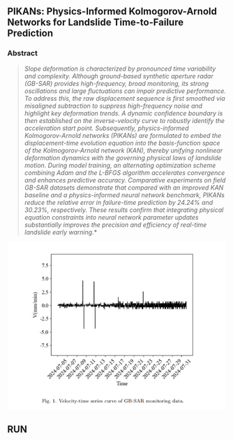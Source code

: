 ## PIKANs: Physics-Informed Kolmogorov-Arnold Networks for Landslide Time-to-Failure Prediction

### Abstract

> *Slope deformation is characterized by pronounced time variability and complexity. Although ground-based synthetic aperture radar (GB-SAR) provides high-frequency, broad monitoring, its strong oscillations and large fluctuations can impair predictive performance. To address this, the raw displacement sequence is first smoothed via misaligned subtraction to suppress high-frequency noise and highlight key deformation trends. A dynamic confidence boundary is then established on the inverse-velocity curve to robustly identify the acceleration start point. Subsequently, physics-informed Kolmogorov-Arnold networks (PIKANs) are formulated to embed the displacement-time evolution equation into the basis-function space of the Kolmogorov-Arnold network (KAN), thereby unifying nonlinear deformation dynamics with the governing physical laws of landslide motion. During model training, an alternating optimization scheme combining Adam and the L-BFGS algorithm accelerates convergence and enhances predictive accuracy. Comparative experiments on field GB-SAR datasets demonstrate that compared with an improved KAN baseline and a physics-informed neural network benchmark, PIKANs reduce the relative error in failure-time prediction by 24.24% and 30.23%, respectively. These results confirm that integrating physical equation constraints into neural network parameter updates substantially improves the precision and efficiency of real-time landslide early warning.**
<div align="center">
  <img src="imgs/1.png" alt="Example Image" width="500" />
</div>


## RUN















